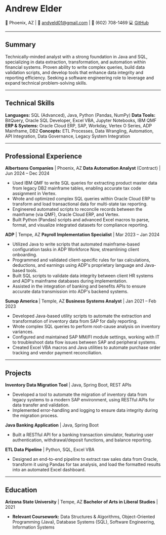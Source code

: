 # Andrew Elder
📍 Phoenix, AZ | 📧 andyeld01@gmail.com | 📱 (602) 708-1469
💻 [GitHub](https://github.com/aselder19)

---

## Summary
Technically-minded analyst with a strong foundation in Java and SQL, specializing in data extraction, transformation, and automation within financial systems. Proven ability to write complex queries, build data validation scripts, and develop tools that enhance data integrity and reporting efficiency. Seeking a software engineering role to leverage and expand technical problem-solving skills.

---

## Technical Skills
**Languages:** SQL (Advanced), Java, Python (Pandas, NumPy)
**Data Tools:** BitQuery, Oracle SQL Developer, Excel VBA, Jupyter Notebooks, IBM QMF
**ERP & Systems:** Oracle Cloud ERP, SAP, Workday, Vertex O Series, ADP Mainframe, DB2
**Concepts:** ETL Processes, Data Wrangling, Automation, API Integration, Data Governance, Legacy System Integration

---

## Professional Experience

**Albertsons Companies** | Phoenix, AZ
**Data Automation Analyst** (Contract) | Jun 2024 – Dec 2024
- Used IBM QMF to write SQL queries for extracting product master data from legacy DB2 mainframe tables, enabling accurate tax code assignment in Vertex.
- Wrote and optimized complex SQL queries within Oracle Cloud ERP to transform and load transactional data for multi-state tax reporting.
- Engineered automated scripts to reconcile records between the mainframe (via QMF), Oracle Cloud ERP, and Vertex.
- Built Python (Pandas) scripts and advanced Excel macros to parse, format, and visualize integrated datasets for compliance reporting.

**ADP** | Tempe, AZ
**Payroll Implementation Specialist** | Mar 2023 – Jan 2024
- Utilized Java to write scripts that automated mainframe-based configuration tasks in ADP Workforce Now, streamlining client onboarding.
- Programmed and validated client-specific rules for tax calculations, deductions, and earnings using ADP's proprietary language and Java-based tools.
- Built SQL scripts to validate data integrity between client HR systems and ADP's mainframe databases during implementation.
- Assisted in the integration of banking and benefits APIs to ensure accurate data transmission into ADP's backend systems.

**Sunup America** | Temple, AZ
**Business Systems Analyst** | Jan 2021 – Feb 2023
- Developed Java-based utility scripts to automate the extraction and transformation of inventory data from SAP for daily reporting.
- Wrote complex SQL queries to perform root-cause analysis on inventory variances.
- Configured and maintained SAP MM/FI module settings, working with IT to troubleshoot data flow issues between SAP and peripheral systems.
- Created Excel VBA macros and Java utilities to automate purchase order tracking and vendor payment reconciliation.

---

## Projects

**Inventory Data Migration Tool** | Java, Spring Boot, REST APIs
- Developed a tool to automate the migration of inventory data from legacy systems to a modern SAP environment, using RESTful APIs for data transfer and validation.
- Implemented error-handling and logging to ensure data integrity during the migration process.

**Java Banking Application** | Java, Spring Boot
- Built a RESTful API for a banking transaction simulator, featuring user authentication, withdrawal/deposit functions, and balance reporting.

**ETL Data Pipeline** | Python, SQL, Excel VBA
- Designed an end-to-end pipeline to extract raw sales data from Oracle, transform it using Pandas for tax analysis, and load the formatted results into an automated Excel dashboard.

---

## Education
**Arizona State University** | Tempe, AZ
**Bachelor of Arts in Liberal Studies** | 2021
- **Relevant Coursework:** Data Structures & Algorithms, Object-Oriented Programming (Java), Database Systems (SQL), Software Engineering, Information Systems
